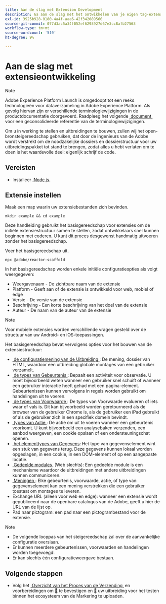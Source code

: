 ```yaml
---
title: Aan de slag met Extension Development
description: Ga aan de slag met het ontwikkelen van je eigen tag-extensies in Adobe Experience Platform.
exl-id: 3925b928-0180-4a4f-aaa6-42f342089560
source-git-commit: 077d3ac5a34f052ef6293927d67e3cc8afb27563
workflow-type: tm+mt
source-wordcount: '510'
ht-degree: 9%

---
```


# Aan de slag met extensieontwikkeling

>[!NOTE]
>
>Adobe Experience Platform Launch is omgedoopt tot een reeks technologieën voor dataverzameling in Adobe Experience Platform.  Als gevolg hiervan zijn er verschillende terminologiewijzigingen in de productdocumentatie doorgevoerd. Raadpleeg het volgende [&#x200B; document &#x200B;](../term-updates.md) voor een geconsolideerde referentie van de terminologiewijzigingen.

Om u in werking te stellen en uitbreidingen te bouwen, zullen wij het open-bronsteigereedschap gebruiken, dat door de ingenieurs van de Adobe wordt verstrekt om de noodzakelijke dossiers en dossierstructuur voor uw uitbreidingspakket tot stand te brengen, zodat alles u hebt verlaten om te doen is het waardevolle deel: eigenlijk schrijf de code.

## Vereisten

* Installeer [&#x200B; Node.js &#x200B;](https://nodejs.org/en/download/).

## Extensie instellen

Maak een map waarin uw extensiebestanden zich bevinden.

```shell
mkdir example && cd example
```

Deze handleiding gebruikt het basisgereedschap voor extensies om de initiële extensiestructuur samen te stellen, zodat ontwikkelaars snel kunnen beginnen met coderen. U kunt dit proces desgewenst handmatig uitvoeren zonder het basisgereedschap.

Voer het basisgereedschap uit.

```shell
npx @adobe/reactor-scaffold
```

In het basisgereedschap worden enkele initiële configuratieopties als volgt weergegeven:

* Weergavenaam - De zichtbare naam van de extensie
* Platform - Geeft aan of de extensie is ontwikkeld voor web, mobiel of edge
* Versie - De versie van de extensie
* Beschrijving - Een korte beschrijving van het doel van de extensie
* Auteur - De naam van de auteur van de extensie

>[!NOTE]
> Voor mobiele extensies worden verschillende vragen gesteld over de structuur van uw Android- en iOS-toepassingen.

Het basisgereedschap bevat vervolgens opties voor het bouwen van de extensiestructuur:

* [&#x200B; de configuratiemening van de Uitbreiding &#x200B;](./configuration.md): De mening, dossier van HTML, waardoor een uitbreiding globale montages van een gebruiker verzamelt.
* [&#x200B; de types van Gebeurtenis &#x200B;](./web/event-types.md): Bepaalt een activiteit voor observatie. U moet bijvoorbeeld weten wanneer een gebruiker snel schuift of wanneer een gebruiker interactie heeft gehad met een pagina-element. Gebeurtenissen kunnen vervolgens in regels worden gebruikt om handelingen uit te voeren.
* [&#x200B; de types van Voorwaarde &#x200B;](./web/condition-types.md): De types van Voorwaarde evalueren of iets waar of vals is.
Dit kan bijvoorbeeld worden geretourneerd als de browser van de gebruiker Chrome is, als de gebruiker een iPad gebruikt of als de gebruiker zich in een specifiek domein bevindt.
* [&#x200B; types van Actie &#x200B;](./web/action-types.md): De actie om uit te voeren wanneer een gebeurtenis voorkomt. U kunt bijvoorbeeld een analysebaken verzenden, een aanbod weergeven, een cookie opslaan of een ondersteuningschat openen.
* [&#x200B; het elementtypes van Gegevens &#x200B;](./web/data-element-types.md): Het type van gegevenselement wint een stuk van gegevens terug. Deze gegevens kunnen lokaal worden opgeslagen, in een cookie, in een DOM-element of op een aangepaste locatie.
* [&#x200B; Gedeelde modules &#x200B;](./web/shared.md) (Web slechts): Een gedeelde module is een mechanisme waardoor de uitbreidingen met andere uitbreidingen kunnen communiceren.
* [&#x200B; Meningen &#x200B;](./web/views.md): Elke gebeurtenis, voorwaarde, actie, of type van gegevenselement kan een mening verstrekken die een gebruiker toestaat om montages te leveren.
* Exchange URL (alleen voor web en edge): wanneer een extensie wordt gepubliceerd naar de openbare catalogus van de Adobe, geeft u hier de URL van de lijst op.
* Pad naar pictogram: een pad naar een pictogrambestand voor de extensie.

>[!NOTE]
>
>* De volgende looppas van het steigereedschap zal over de aanvankelijke configuratie overslaan.
>* Er kunnen meerdere gebeurtenissen, voorwaarden en handelingen worden toegevoegd.
>* Er kan slechts één configuratieweergave bestaan.

## Volgende stappen

* Volg het [&#x200B; Overzicht van het Proces van de Verzending &#x200B;](./submit/overview.md) en voorbereidingen om [&#128279;](./submit/upload-and-test.md#validate) te bevestigen en [&#128279;](./submit/upload-and-test.md#integration) uw uitbreiding voor het testen binnen het ecosysteem van de Markering te uploaden.
